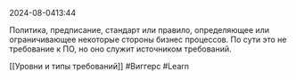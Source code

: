  2024-08-0413:44

Политика, предписание, стандарт или правило, определяющее или ограничивающее некоторые стороны бизнес процессов. По сути это не требование к ПО, но оно служит источником требований.

[[Уровни и типы требований]]
#Виггерс 
#Learn
